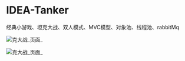 # IDEA-Tanker
经典小游戏、坦克大战、双人模式、MVC模型、对象池、线程池、rabbitMq

![克大战_页面_](E:\桌面\坦克大战_页面_1.jpg)

![克大战_页面_](E:\桌面\坦克大战_页面_2.jpg)